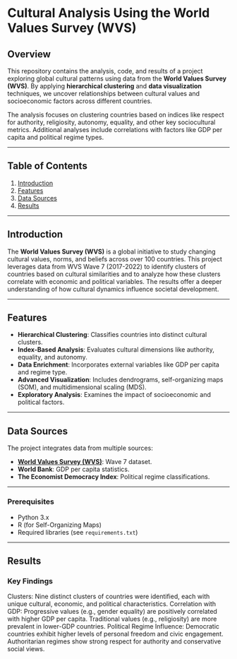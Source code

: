 # Cultural Analysis Using the World Values Survey (WVS)

## Overview

This repository contains the analysis, code, and results of a project exploring global cultural patterns using data from the **World Values Survey (WVS)**. By applying **hierarchical clustering** and **data visualization** techniques, we uncover relationships between cultural values and socioeconomic factors across different countries.

The analysis focuses on clustering countries based on indices like respect for authority, religiosity, autonomy, equality, and other key sociocultural metrics. Additional analyses include correlations with factors like GDP per capita and political regime types.

---

## Table of Contents
1. [Introduction](#introduction)
2. [Features](#features)
3. [Data Sources](#data-sources)
4. [Results](#results)


---

## Introduction

The **World Values Survey (WVS)** is a global initiative to study changing cultural values, norms, and beliefs across over 100 countries. This project leverages data from WVS Wave 7 (2017-2022) to identify clusters of countries based on cultural similarities and to analyze how these clusters correlate with economic and political variables. The results offer a deeper understanding of how cultural dynamics influence societal development.

---

## Features

- **Hierarchical Clustering**: Classifies countries into distinct cultural clusters.
- **Index-Based Analysis**: Evaluates cultural dimensions like authority, equality, and autonomy.
- **Data Enrichment**: Incorporates external variables like GDP per capita and regime type.
- **Advanced Visualization**: Includes dendrograms, self-organizing maps (SOM), and multidimensional scaling (MDS).
- **Exploratory Analysis**: Examines the impact of socioeconomic and political factors.

---

## Data Sources

The project integrates data from multiple sources:
- **[World Values Survey (WVS)](https://www.worldvaluessurvey.org/wvs.jsp)**: Wave 7 dataset.
- **World Bank**: GDP per capita statistics.
- **The Economist Democracy Index**: Political regime classifications.

---


### Prerequisites
- Python 3.x
- R (for Self-Organizing Maps)
- Required libraries (see `requirements.txt`)

---

## Results
### Key Findings
Clusters: Nine distinct clusters of countries were identified, each with unique cultural, economic, and political characteristics.
Correlation with GDP:
Progressive values (e.g., gender equality) are positively correlated with higher GDP per capita.
Traditional values (e.g., religiosity) are more prevalent in lower-GDP countries.
Political Regime Influence:
Democratic countries exhibit higher levels of personal freedom and civic engagement.
Authoritarian regimes show strong respect for authority and conservative social views.

